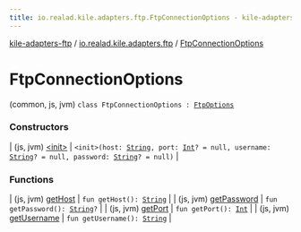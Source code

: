 ```yaml
---
title: io.realad.kile.adapters.ftp.FtpConnectionOptions - kile-adapters-ftp
---
```


[kile-adapters-ftp](../../index.html) / [io.realad.kile.adapters.ftp](../index.html) / [FtpConnectionOptions](./index.html)

# FtpConnectionOptions

(common, js, jvm) `class FtpConnectionOptions : `[`FtpOptions`](../-ftp-options/index.html)

### Constructors

| (js, jvm) [&lt;init&gt;](-init-.html) | `<init>(host: `[`String`](https://kotlinlang.org/api/latest/jvm/stdlib/kotlin/-string/index.html)`, port: `[`Int`](https://kotlinlang.org/api/latest/jvm/stdlib/kotlin/-int/index.html)`? = null, username: `[`String`](https://kotlinlang.org/api/latest/jvm/stdlib/kotlin/-string/index.html)`? = null, password: `[`String`](https://kotlinlang.org/api/latest/jvm/stdlib/kotlin/-string/index.html)`? = null)` |

### Functions

| (js, jvm) [getHost](get-host.html) | `fun getHost(): `[`String`](https://kotlinlang.org/api/latest/jvm/stdlib/kotlin/-string/index.html) |
| (js, jvm) [getPassword](get-password.html) | `fun getPassword(): `[`String`](https://kotlinlang.org/api/latest/jvm/stdlib/kotlin/-string/index.html)`?` |
| (js, jvm) [getPort](get-port.html) | `fun getPort(): `[`Int`](https://kotlinlang.org/api/latest/jvm/stdlib/kotlin/-int/index.html) |
| (js, jvm) [getUsername](get-username.html) | `fun getUsername(): `[`String`](https://kotlinlang.org/api/latest/jvm/stdlib/kotlin/-string/index.html) |

